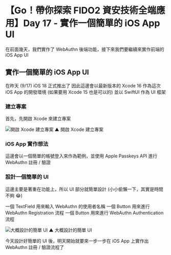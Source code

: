# 【Go！帶你探索 FIDO2 資安技術全端應用】Day 17 - 實作一個簡單的 iOS App UI

在前面幾天，我們實作了 WebAuthn 後端功能，接下來我們要繼續來實作前端的 iOS App UI

## 實作一個簡單的 iOS App UI

在昨天 (9/17) iOS 18 正式推出了
因此這邊會以最新版本的 Xcode 16 作為這次 iOS App 的開發環境 (如果要用 Xcode 15 也是可以的)
並以 SwiftUI 作為 UI 框架

### 建立專案

首先，先開啟 Xcode 來建立專案

![開啟 Xcode 建立專案](https://ithelp.ithome.com.tw/upload/images/20240918/20140363O3YWOHPDKu.png)
▲ 開啟 Xcode 建立專案

### iOS App 實作想法

這邊會以一個簡單的帳號登入來作為範例，並使用 Apple Passkeys API 進行 WebAuthn 註冊 / 驗證

### 設計一個簡單的 UI

這邊主要是著重在功能上，所以 UI 部分就簡單設計 (小小偷懶一下，其實是時間不夠 😂)

一個 TextField 用來輸入 WebAuthn 的使用者名稱
一個 Button 用來進行 WebAuthn Registration 流程
一個 Button 用來進行 WebAuthn Authentication 流程

![大概設計的簡單 UI](https://ithelp.ithome.com.tw/upload/images/20240918/20140363kvbrmPgal6.png)
▲ 大概設計的簡單 UI

今天設計好簡單的 UI 後，明天開始就要來一步一步在 iOS App 上實作出 WebAuthn 註冊 / 驗證流程了